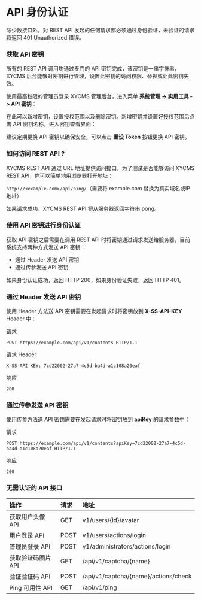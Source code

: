 # API 身份认证

除少数接口外，对 REST API 发起的任何请求都必须通过身份验证，未验证的请求将返回 401 Unauthorized 错误。

### 获取 API 密钥

所有的 REST API 调用均通过专门的 API 密钥完成，该密钥是一串字符串，XYCMS 后台能够对密钥进行管理，设置此密钥的访问权限、替换或让此密钥失效。

使用最高权限的管理员登录 XYCMS 管理后台，进入菜单 **系统管理 -> 实用工具 -> API 密钥**：



在此可以新增密钥，设置授权范围以及删除密钥。新增密钥并设置好授权范围后点击 API 密钥名称，进入密钥查看界面：



建议定期更换 API 密钥以确保安全，可以点击 **重设 Token** 按钮更换 API 密钥。

### 如何访问 REST API ?

XYCMS REST API 通过 URL 地址提供访问接口，为了测试是否能够访问 XYCMS REST API，你可以简单地用浏览器打开地址：

`http://<example.com>/api/ping/`（需要将 example.com 替换为真实域名或IP地址）

如果请求成功，XYCMS REST API 将从服务器返回字符串 pong。

### 使用 API 密钥进行身份认证

获取 API 密钥之后需要在调用 REST API 时将密钥通过请求发送给服务器，目前系统支持两种方式发送 API 密钥：

* 通过 Header 发送 API 密钥
* 通过传参发送 API 密钥

如果身份认证成功，返回 HTTP 200，如果身份验证失败，返回 HTTP 401。

### 通过 Header 发送 API 密钥

使用 Header 方法送 API 密钥需要在发起请求时将密钥放到 **X-SS-API-KEY** Header 中：

请求

```
POST https://example.com/api/v1/contents HTTP/1.1
```

请求 Header

```
X-SS-API-KEY: 7cd22002-27a7-4c5d-ba4d-a1c108a20eaf
```

响应

```
200
```

### 通过传参发送 API 密钥

使用传参方法送 API 密钥需要在发起请求时将密钥放到 **apiKey** 的请求参数中：

请求

```
POST https://example.com/api/v1/contents?apiKey=7cd22002-27a7-4c5d-ba4d-a1c108a20eaf HTTP/1.1
```

响应

```
200
```

### 无需认证的 API 接口

| 操作 | 请求 | 地址 |
| :----- | :----- | :----- |
| 获取用户头像 API | GET | v1/users/{id}/avatar |
| 用户登录 API | POST | v1/users/actions/login |
| 管理员登录 API | POST | v1/administrators/actions/login |
| 获取验证码图片 API | GET | /api/v1/captcha/{name} |
| 验证验证码 API | POST | /api/v1/captcha/{name}/actions/check |
| Ping 可用性 API | GET | /api/v1/ping |